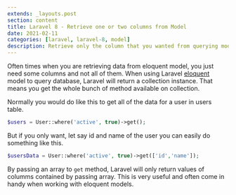 ```yaml
---
extends: _layouts.post
section: content
title: Laravel 8 - Retrieve one or two columns from Model
date: 2021-02-11
categories: [laravel, laravel-8, model]
description: Retrieve only the column that you wanted from querying model in Laravel 8.
---
```


Often times when you are retrieving data from eloquent model, you just need some columns and not all of them.
When using Laravel [eloquent](https://laravel.com/docs/8.x/eloquent) model to query database, Laravel will return a collection instance. That means you get the whole bunch of method available on collection.

Normally you would do like this to get all of the data for a user in users table.

```php
$users = User::where('active', true)->get();
```

But if you only want, let say id and name of the user you can easily do something like this.

```php
$usersData = User::where('active', true)->get(['id','name']);
```

By passing an array to `get` method, Laravel will only return values of columms contained by passing array.
This is very useful and often come in handy when working with eloquent models.
